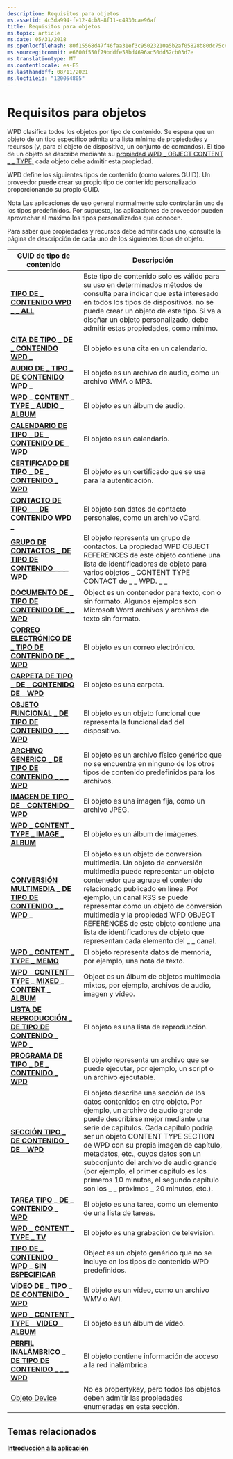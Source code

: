 ```yaml
---
description: Requisitos para objetos
ms.assetid: 4c3da994-fe12-4cb8-8f11-c4930cae96af
title: Requisitos para objetos
ms.topic: article
ms.date: 05/31/2018
ms.openlocfilehash: 80f15568d47f46faa31ef3c95023210a5b2af05828b80dc75ccfcf0885c8d027
ms.sourcegitcommit: e6600f550f79bddfe58bd4696ac50dd52cb03d7e
ms.translationtype: MT
ms.contentlocale: es-ES
ms.lasthandoff: 08/11/2021
ms.locfileid: "120054805"
---
```

# <a name="requirements-for-objects"></a>Requisitos para objetos

WPD clasifica todos los objetos por tipo de contenido. Se espera que un objeto de un tipo específico admita una lista mínima de propiedades y recursos (y, para el objeto de dispositivo, un conjunto de comandos). El tipo de un objeto se describe mediante su [propiedad WPD \_ OBJECT CONTENT \_ \_ TYPE;](/previous-versions/windows/hardware/drivers/ff597893(v=vs.85)) cada objeto debe admitir esta propiedad.

WPD define los siguientes tipos de contenido (como valores GUID). Un proveedor puede crear su propio tipo de contenido personalizado proporcionando su propio GUID.

Nota Las aplicaciones de uso general normalmente solo controlarán uno de los tipos predefinidos. Por supuesto, las aplicaciones de proveedor pueden aprovechar al máximo los tipos personalizados que conocen.

Para saber qué propiedades y recursos debe admitir cada uno, consulte la página de descripción de cada uno de los siguientes tipos de objeto.



| GUID de tipo de contenido                                                                         | Descripción                                                                                                                                                                                                                                                                                                                                                                                      |
|-------------------------------------------------------------------------------------------|--------------------------------------------------------------------------------------------------------------------------------------------------------------------------------------------------------------------------------------------------------------------------------------------------------------------------------------------------------------------------------------------------|
| [**TIPO DE \_ CONTENIDO WPD \_ \_ ALL**](wpd-content-type-all.md)                                   | Este tipo de contenido solo es válido para su uso en determinados métodos de consulta para indicar que está interesado en todos los tipos de dispositivos. no se puede crear un objeto de este tipo. Si va a diseñar un objeto personalizado, debe admitir estas propiedades, como mínimo.<br/>                                                                                                                                 |
| [**CITA DE TIPO \_ DE \_ CONTENIDO WPD \_**](wpd-content-type-appointment.md)                   | El objeto es una cita en un calendario.                                                                                                                                                                                                                                                                                                                                                          |
| [**AUDIO DE \_ TIPO \_ DE CONTENIDO WPD \_**](wpd-content-type-audio.md)                               | El objeto es un archivo de audio, como un archivo WMA o MP3.                                                                                                                                                                                                                                                                                                                                              |
| [**WPD \_ CONTENT \_ TYPE \_ AUDIO \_ ALBUM**](wpd-content-type-audio-album.md)                  | El objeto es un álbum de audio.                                                                                                                                                                                                                                                                                                                                                                        |
| [**CALENDARIO DE TIPO \_ DE \_ CONTENIDO DE \_ WPD**](wpd-content-type-calendar.md)                         | El objeto es un calendario.                                                                                                                                                                                                                                                                                                                                                                            |
| [**CERTIFICADO DE TIPO \_ DE \_ CONTENIDO \_ WPD**](wpd-content-type-certificate.md)                   | El objeto es un certificado que se usa para la autenticación.                                                                                                                                                                                                                                                                                                                                                 |
| [**CONTACTO DE TIPO \_ \_ DE CONTENIDO WPD \_**](wpd-content-type-contact.md)                           | El objeto son datos de contacto personales, como un archivo vCard.                                                                                                                                                                                                                                                                                                                                           |
| [**GRUPO DE CONTACTOS \_ DE TIPO DE CONTENIDO \_ \_ \_ WPD**](wpd-content-type-contact-group.md)              | El objeto representa un grupo de contactos. La propiedad WPD OBJECT REFERENCES de este objeto contiene una lista de identificadores de objeto para varios objetos \_ CONTENT TYPE CONTACT de \_ \_ WPD. \_ \_                                                                                                                                                                                                                     |
| [**DOCUMENTO DE \_ TIPO DE CONTENIDO DE \_ \_ WPD**](wpd-content-type-document.md)                         | Object es un contenedor para texto, con o sin formato. Algunos ejemplos son Microsoft Word archivos y archivos de texto sin formato.                                                                                                                                                                                                                                                                          |
| [**CORREO ELECTRÓNICO DE \_ TIPO DE CONTENIDO DE \_ \_ WPD**](wpd-content-type-email.md)                               | El objeto es un correo electrónico.                                                                                                                                                                                                                                                                                                                                                                             |
| [**CARPETA DE TIPO \_ DE \_ CONTENIDO DE \_ WPD**](wpd-content-type-folder.md)                             | El objeto es una carpeta.                                                                                                                                                                                                                                                                                                                                                                              |
| [**OBJETO FUNCIONAL \_ DE TIPO DE CONTENIDO \_ \_ \_ WPD**](wpd-content-type-functional-object.md)      | El objeto es un objeto funcional que representa la funcionalidad del dispositivo.                                                                                                                                                                                                                                                                                                                                |
| [**ARCHIVO GENÉRICO \_ DE TIPO DE CONTENIDO \_ \_ \_ WPD**](wpd-content-type-generic-file.md)                | El objeto es un archivo físico genérico que no se encuentra en ninguno de los otros tipos de contenido predefinidos para los archivos.                                                                                                                                                                                                                                                                                  |
| [**IMAGEN DE TIPO \_ DE \_ CONTENIDO \_ WPD**](wpd-content-type-image.md)                               | El objeto es una imagen fija, como un archivo JPEG.                                                                                                                                                                                                                                                                                                                                                    |
| [**WPD \_ CONTENT \_ TYPE \_ IMAGE \_ ALBUM**](wpd-content-type-image-album.md)                  | El objeto es un álbum de imágenes.                                                                                                                                                                                                                                                                                                                                                                        |
| [**CONVERSIÓN MULTIMEDIA \_ DE TIPO DE CONTENIDO \_ \_ WPD \_**](wpd-content-type-memo.md)                          | El objeto es un objeto de conversión multimedia. Un objeto de conversión multimedia puede representar un objeto contenedor que agrupa el contenido relacionado publicado en línea. Por ejemplo, un canal RSS se puede representar como un objeto de conversión multimedia y la propiedad WPD OBJECT REFERENCES de este objeto contiene una lista de identificadores de objeto que representan cada elemento del \_ \_ canal.                                                       |
| [**WPD \_ CONTENT \_ TYPE \_ MEMO**](wpd-content-type-memo.md)                                 | El objeto representa datos de memoria, por ejemplo, una nota de texto.                                                                                                                                                                                                                                                                                                                                           |
| [**WPD \_ CONTENT \_ TYPE \_ MIXED \_ CONTENT \_ ALBUM**](wpd-content-type-mixed-content-album.md) | Object es un álbum de objetos multimedia mixtos, por ejemplo, archivos de audio, imagen y vídeo.                                                                                                                                                                                                                                                                                                            |
| [**LISTA DE REPRODUCCIÓN \_ DE TIPO DE CONTENIDO \_ WPD \_**](wpd-content-type-playlist.md)                         | El objeto es una lista de reproducción.                                                                                                                                                                                                                                                                                                                                                                            |
| [**PROGRAMA DE TIPO \_ DE \_ CONTENIDO \_ WPD**](wpd-content-type-program.md)                           | El objeto representa un archivo que se puede ejecutar, por ejemplo, un script o un archivo ejecutable.                                                                                                                                                                                                                                                                                                                |
| [**SECCIÓN TIPO \_ DE CONTENIDO \_ DE \_ WPD**](wpd-content-type-section.md)                           | El objeto describe una sección de los datos contenidos en otro objeto. Por ejemplo, un archivo de audio grande puede describirse mejor mediante una serie de capítulos. Cada capítulo podría ser un objeto CONTENT TYPE SECTION de WPD con su propia imagen de capítulo, metadatos, etc., cuyos datos son un subconjunto del archivo de audio grande (por ejemplo, el primer capítulo es los primeros 10 minutos, el segundo capítulo son los \_ \_ próximos \_ 20 minutos, etc.). |
| [**TAREA TIPO \_ DE \_ CONTENIDO \_ WPD**](wpd-content-type-task.md)                                 | El objeto es una tarea, como un elemento de una lista de tareas.                                                                                                                                                                                                                                                                                                                                               |
| [**WPD \_ CONTENT \_ TYPE \_ TV**](wpd-content-type-television.md)                     | El objeto es una grabación de televisión.                                                                                                                                                                                                                                                                                                                                                                |
| [**TIPO DE \_ CONTENIDO \_ WPD \_ SIN ESPECIFICAR**](wpd-content-type-unspecified.md)                   | Object es un objeto genérico que no se incluye en los tipos de contenido WPD predefinidos.                                                                                                                                                                                                                                                                                                             |
| [**VÍDEO DE \_ TIPO \_ DE CONTENIDO \_ WPD**](wpd-content-type-video.md)                               | El objeto es un vídeo, como un archivo WMV o AVI.                                                                                                                                                                                                                                                                                                                                                    |
| [**WPD \_ CONTENT \_ TYPE \_ VIDEO \_ ALBUM**](wpd-content-type-video-album.md)                  | El objeto es un álbum de vídeo.                                                                                                                                                                                                                                                                                                                                                                         |
| [**PERFIL INALÁMBRICO \_ DE TIPO DE CONTENIDO \_ \_ \_ WPD**](wpd-content-type-wireless-profile.md)        | El objeto contiene información de acceso a la red inalámbrica.                                                                                                                                                                                                                                                                                                                                             |
| [Objeto Device](device-object.md)                                                        | No es propertykey, pero todos los objetos deben admitir las propiedades enumeradas en esta sección.                                                                                                                                                                                                                                                                                                           |



 

## <a name="related-topics"></a>Temas relacionados

<dl> <dt>

[**Introducción a la aplicación**](application-overview.md)
</dt> </dl>

 

